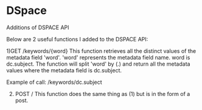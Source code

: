 # DSpace
Additions of DSPACE API

Below are 2 useful functions I added to the DSPACE API:

1)GET /keywords/{word}
This function retrieves all the distinct values of the metadata field 'word'. 
'word' represents the metadata field name. word is dc.subject. The function will split 'word' by (.) and return all the metadata values
where the metadata field is dc.subject.

Example of call: /keywords/dc.subject

2) POST /
This function does the same thing as (1) but is in the form of a post.


